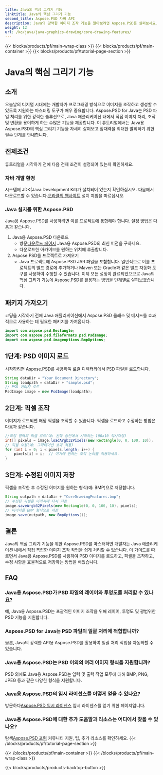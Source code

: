 ```yaml
---
title: Java의 핵심 그리기 기능
linktitle: Java의 핵심 그리기 기능
second_title: Aspose.PSD 자바 API
description: Java의 강력한 이미지 조작 기능을 알아보려면 Aspose.PSD를 살펴보세요. 프로그래밍 방식으로 PSD 이미지를 로드, 조작 및 저장하는 방법을 알아보세요.
weight: 12
url: /ko/java/java-graphics-drawing/core-drawing-features/
---
```


{{< blocks/products/pf/main-wrap-class >}}
{{< blocks/products/pf/main-container >}}
{{< blocks/products/pf/tutorial-page-section >}}

# Java의 핵심 그리기 기능

## 소개
오늘날의 디지털 시대에는 개발자가 프로그래밍 방식으로 이미지를 조작하고 생성할 수 있도록 지원하는 마스터링 도구가 매우 중요합니다. Aspose.PSD for Java는 PSD 파일 처리를 위한 강력한 솔루션으로, Java 애플리케이션 내에서 직접 이미지 처리, 조작 및 변환을 용이하게 하는 수많은 기능을 제공합니다. 이 튜토리얼에서는 Java용 Aspose.PSD의 핵심 그리기 기능을 자세히 살펴보고 잠재력을 최대한 발휘하기 위한 필수 단계를 안내합니다.
## 전제조건
튜토리얼을 시작하기 전에 다음 전제 조건이 설정되어 있는지 확인하세요.
### 자바 개발 환경
 시스템에 JDK(Java Development Kit)가 설치되어 있는지 확인하십시오. 다음에서 다운로드할 수 있습니다.[오라클의 웹사이트](https://www.oracle.com/java/technologies/javase-jdk11-downloads.html) 설치 지침을 따르십시오.
### Java 설치를 위한 Aspose.PSD
Java용 Aspose.PSD를 사용하려면 이를 프로젝트에 통합해야 합니다. 설정 방법은 다음과 같습니다.
1. Java용 Aspose.PSD 다운로드
   -  방문[다운로드 페이지](https://releases.aspose.com/psd/java/) Java용 Aspose.PSD의 최신 버전을 구하세요.
   - 다운로드한 아카이브를 원하는 위치에 추출합니다.
2. Aspose.PSD를 프로젝트로 가져오기
   - Java 프로젝트에 Aspose.PSD JAR 파일을 포함합니다. 일반적으로 이를 프로젝트의 빌드 경로에 추가하거나 Maven 또는 Gradle과 같은 빌드 자동화 도구를 사용하여 수행할 수 있습니다.
이제 모든 설정이 완료되었으므로 Java의 핵심 그리기 기능에 Aspose.PSD를 활용하는 방법을 단계별로 살펴보겠습니다.
## 패키지 가져오기
코딩을 시작하기 전에 Java 애플리케이션에서 Aspose.PSD 클래스 및 메서드를 효과적으로 사용하는 데 필요한 패키지를 가져옵니다.
```java
import com.aspose.psd.Rectangle;
import com.aspose.psd.fileformats.psd.PsdImage;
import com.aspose.psd.imageoptions.BmpOptions;
```
## 1단계: PSD 이미지 로드
시작하려면 Aspose.PSD를 사용하여 로컬 디렉터리에서 PSD 파일을 로드합니다.
```java
String dataDir = "Your Document Directory";
String loadpath = dataDir + "sample.psd";
// PSD 이미지 로드
PsdImage image = new PsdImage(loadpath);
```
## 2단계: 픽셀 조작
이미지가 로드되면 해당 픽셀을 조작할 수 있습니다. 픽셀을 로드하고 수정하는 방법은 다음과 같습니다.
```java
//특정 영역의 픽셀 로드(예: 왼쪽 상단에서 시작하는 100x10 직사각형)
int[] pixels = image.loadArgb32Pixels(new Rectangle(0, 0, 100, 10));
// 픽셀 수정(예: 그라데이션 효과 적용)
for (int i = 0; i < pixels.length; i++) {
    pixels[i] = i;  // 여기에 원하는 조작 논리를 적용하세요.
}
```
## 3단계: 수정된 이미지 저장
픽셀을 조작한 후 수정된 이미지를 원하는 형식(예: BMP)으로 저장합니다.
```java
String outpath = dataDir + "CoreDrawingFeatures.bmp";
// 수정된 픽셀을 이미지에 다시 저장
image.saveArgb32Pixels(new Rectangle(0, 0, 100, 10), pixels);
// 이미지를 BMP 형식으로 저장
image.save(outpath, new BmpOptions());
```

## 결론
Java의 핵심 그리기 기능을 위한 Aspose.PSD를 마스터하면 개발자는 Java 애플리케이션 내에서 직접 복잡한 이미지 조작 작업을 쉽게 처리할 수 있습니다. 이 가이드를 따르면서 Java용 Aspose.PSD를 사용하여 PSD 이미지를 로드하고, 픽셀을 조작하고, 수정 사항을 효율적으로 저장하는 방법을 배웠습니다.
## FAQ
### Java용 Aspose.PSD가 PSD 파일의 레이어와 투명도를 처리할 수 있나요?
예, Java용 Aspose.PSD는 포괄적인 이미지 조작을 위해 레이어, 투명도 및 광범위한 PSD 기능을 지원합니다.
### Aspose.PSD for Java는 PSD 파일의 일괄 처리에 적합합니까?
물론, Java의 강력한 API용 Aspose.PSD를 활용하여 일괄 처리 작업을 자동화할 수 있습니다.
### Java용 Aspose.PSD는 PSD 이외의 여러 이미지 형식을 지원합니까?
PSD 외에도 Java용 Aspose.PSD는 입력 및 출력 작업 모두에 대해 BMP, PNG, JPEG 등과 같은 다양한 형식을 지원합니다.
### Java용 Aspose.PSD의 임시 라이선스를 어떻게 얻을 수 있나요?
 방문하다[Aspose.PSD 임시 라이센스](https://purchase.aspose.com/temporary-license/) 임시 라이센스를 얻기 위한 페이지입니다.
### Java용 Aspose.PSD에 대한 추가 도움말과 리소스는 어디에서 찾을 수 있나요?
 탐색[Aspose.PSD 포럼](https://forum.aspose.com/c/psd/34) 커뮤니티 지원, 팁, 추가 리소스를 확인하세요.
{{< /blocks/products/pf/tutorial-page-section >}}

{{< /blocks/products/pf/main-container >}}
{{< /blocks/products/pf/main-wrap-class >}}

{{< blocks/products/products-backtop-button >}}
